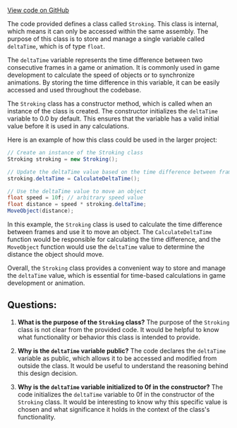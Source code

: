 [View code on GitHub](https://github.com/TieHaxJan/Brick-Force/Assembly-CSharp\Stroking.cs)

The code provided defines a class called `Stroking`. This class is internal, which means it can only be accessed within the same assembly. The purpose of this class is to store and manage a single variable called `deltaTime`, which is of type `float`.

The `deltaTime` variable represents the time difference between two consecutive frames in a game or animation. It is commonly used in game development to calculate the speed of objects or to synchronize animations. By storing the time difference in this variable, it can be easily accessed and used throughout the codebase.

The `Stroking` class has a constructor method, which is called when an instance of the class is created. The constructor initializes the `deltaTime` variable to 0.0 by default. This ensures that the variable has a valid initial value before it is used in any calculations.

Here is an example of how this class could be used in the larger project:

```csharp
// Create an instance of the Stroking class
Stroking stroking = new Stroking();

// Update the deltaTime value based on the time difference between frames
stroking.deltaTime = CalculateDeltaTime();

// Use the deltaTime value to move an object
float speed = 10f; // arbitrary speed value
float distance = speed * stroking.deltaTime;
MoveObject(distance);
```

In this example, the `Stroking` class is used to calculate the time difference between frames and use it to move an object. The `CalculateDeltaTime` function would be responsible for calculating the time difference, and the `MoveObject` function would use the `deltaTime` value to determine the distance the object should move.

Overall, the `Stroking` class provides a convenient way to store and manage the `deltaTime` value, which is essential for time-based calculations in game development or animation.
## Questions: 
 1. **What is the purpose of the `Stroking` class?**
The purpose of the `Stroking` class is not clear from the provided code. It would be helpful to know what functionality or behavior this class is intended to provide.

2. **Why is the `deltaTime` variable public?**
The code declares the `deltaTime` variable as public, which allows it to be accessed and modified from outside the class. It would be useful to understand the reasoning behind this design decision.

3. **Why is the `deltaTime` variable initialized to 0f in the constructor?**
The code initializes the `deltaTime` variable to 0f in the constructor of the `Stroking` class. It would be interesting to know why this specific value is chosen and what significance it holds in the context of the class's functionality.